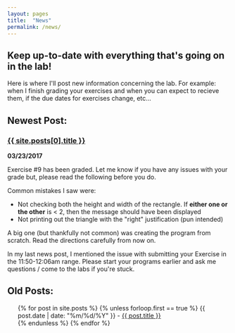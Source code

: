 ```yaml
---
layout: pages
title:  "News"
permalink: /news/
---
```


## Keep up-to-date with everything that's going on in the lab!

Here is where I'll post new information concerning the lab. For example: when I finish grading your exercises and when you can expect to recieve them, if the due dates for exercises change, etc...

## Newest Post:

### <a href="/cs135{{ site.posts[0].url }}">{{ site.posts[0].title }}</a>
**03/23/2017**

Exercise #9 has been graded. Let me know if you have any issues with your grade but, please read the following before you do.

Common mistakes I saw were:

- Not checking both the height and width of the rectangle. If **either one or the other** is < 2, then the message should have been displayed
- Not printing out the triangle with the "right" justification (pun intended)

A big one (but thankfully not common) was creating the program from scratch. Read the directions carefully from now on.

In my last news post, I mentioned the issue with submitting your Exercise in the 11:50-12:06am range.
Please start your programs earlier and ask me questions / come to the labs if you're stuck.

## Old Posts:

<ul>
  {% for post in site.posts %}
    {% unless forloop.first == true %}
      {{ post.date | date: "%m/%d/%Y" }} - <a href="/cs135{{ post.url }}">{{ post.title }}</a>
      <br>
    {% endunless %}
  {% endfor %}
</ul>
